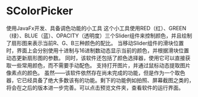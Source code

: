 # SColorPicker
使用JavaFx开发、具备调色功能的小工具
这个小工具使用RED（红）、GREEN（绿）、BLUE（蓝）、OPACITY（透明度）三个Slider组件来控制颜色，并且绘制了扇形图来表示当前R、G、B三种颜色的配比。
当移动Slider组件的滑块位置时，界面上会分别使用十进制与16进制数动态显示当前的颜色，并根据滑块位置动态更新扇形图的参数。
同时，该软件还包括了颜色选择器，使用它可以直接获取一些常用颜色，而不需要手动配色。
支持打开图片，并通过鼠标动态提取图片像素点的颜色。
虽然——该软件依然存在尚未完成的功能，但是作为一个取色器，它已经具备了绝大多数该有的功能。剩下的功能例如拍照、屏幕截图之类的，将会在之后的版本进一步完善。可以点击预览文件夹，查看软件的运行界面。
